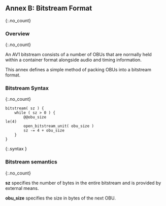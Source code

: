 ## Annex B: Bitstream Format
{:.no_count}


### Overview
{:.no_count}

An AV1 bitstream consists of a number of OBUs that are normally held within
a container format alongside audio and timing information.

This annex defines a simple method of packing OBUs into a bitstream format.

### Bitstream Syntax
{:.no_count}

~~~~~
bitstream( sz ) {
    while ( sz > 0 ) {
        @@obu_size                                                             le(4)
        open_bitstream_unit( obu_size )
        sz -= 4 + obu_size
    }
}
~~~~~
{:.syntax }


### Bitstream semantics
{:.no_count}

**sz** specifies the number of bytes in the entire bitstream and is provided by
external means.

**obu_size** specifies the size in bytes of the next OBU.
